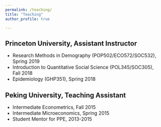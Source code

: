 ```yaml
---
permalink: /teaching/
title: "Teaching"
author_profile: true

---
```


## Princeton University, Assistant Instructor
* <span style="font-size:1.1em;">Research Methods in Demography (POP502/ECO572/SOC532), Spring 2019 </span>
* <span style="font-size:1.1em;">Introduction to Quantitative Social Science (POL345/SOC305), Fall 2018 </span>
* <span style="font-size:1.1em;">Epidemiology (GHP351), Spring 2018 </span>

## Peking University, Teaching Assistant  
* <span style="font-size:1.1em;">Intermediate Econometrics, Fall 2015 </span>
* <span style="font-size:1.1em;">Intermediate Microeconomics, Spring 2015 </span>
* <span style="font-size:1.1em;">Student Mentor for PPE, 2013-2015 </span>         
      


